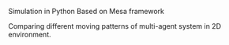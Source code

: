 Simulation in Python
Based on Mesa framework

Comparing different moving patterns of multi-agent system in 2D environment.
